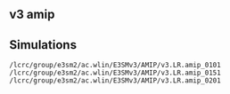 ## v3 amip 

## Simulations 

```
/lcrc/group/e3sm2/ac.wlin/E3SMv3/AMIP/v3.LR.amip_0101
/lcrc/group/e3sm2/ac.wlin/E3SMv3/AMIP/v3.LR.amip_0151
/lcrc/group/e3sm2/ac.wlin/E3SMv3/AMIP/v3.LR.amip_0201
```

